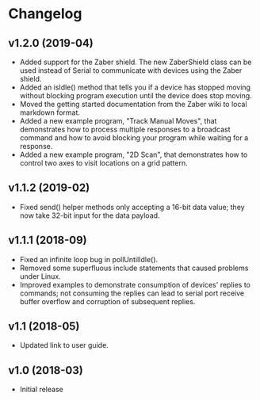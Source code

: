 # Changelog
## v1.2.0 (2019-04)

* Added support for the Zaber shield. The new ZaberShield class can be used instead of Serial
  to communicate with devices using the Zaber shield.
* Added an isIdle() method that tells you if a device has stopped moving without blocking program
  execution until the device does stop moving.
* Moved the getting started documentation from the Zaber wiki to local markdown format.
* Added a new example program, "Track Manual Moves", that demonstrates how to process multiple responses
  to a broadcast command and how to avoid blocking your program while waiting for a response.
* Added a new example program, "2D Scan", that demonstrates how to control two axes to visit locations
  on a grid pattern.

## v1.1.2 (2019-02)

* Fixed send() helper methods only accepting a 16-bit data value; they now take 32-bit input for the data payload.

## v1.1.1 (2018-09)

* Fixed an infinite loop bug in pollUntilIdle().
* Removed some superfluous include statements that caused problems under Linux.
* Improved examples to demonstrate consumption of devices' replies to commands; not consuming the
  replies can lead to serial port receive buffer overflow and corruption of subsequent replies.

## v1.1 (2018-05)

* Updated link to user guide.

## v1.0 (2018-03)

* Initial release